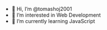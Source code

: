 - 👋 Hi, I’m @tomashoj2001
- 👀 I’m interested in Web Development
- 🌱 I’m currently learning JavaScript

<!---
tomashoj2001/tomashoj2001 is a ✨ special ✨ repository because its `README.md` (this file) appears on your GitHub profile.
You can click the Preview link to take a look at your changes.
--->
